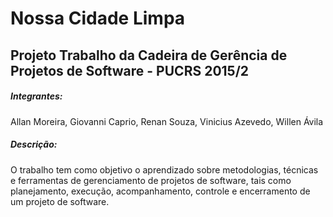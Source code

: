 # Nossa Cidade Limpa
## Projeto Trabalho da Cadeira de Gerência de Projetos de Software - PUCRS 2015/2

##### Integrantes:
Allan Moreira, Giovanni Caprio, Renan Souza, Vinicius Azevedo, Willen Ávila

##### Descrição:
O trabalho tem como objetivo o aprendizado sobre metodologias, técnicas e ferramentas de gerenciamento de projetos de software, tais como planejamento, execução, acompanhamento, controle e encerramento de um projeto de software.

